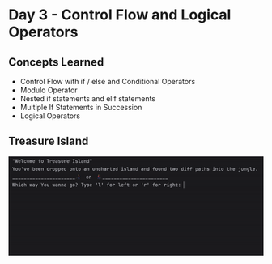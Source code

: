 # Day 3 - Control Flow and Logical Operators
## Concepts Learned
- Control Flow with if / else and Conditional Operators
- Modulo Operator
- Nested if statements and elif statements
- Multiple If Statements in Succession
- Logical Operators
## Treasure Island
![Day 3 Code Demo](../gifs/Day003.gif)
